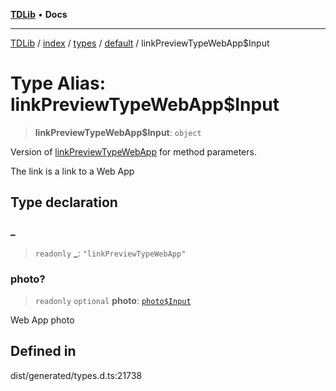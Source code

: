 [**TDLib**](../../../../../../README.md) • **Docs**

***

[TDLib](../../../../../../modules.md) / [index](../../../../../README.md) / [types](../../../README.md) / [default](../README.md) / linkPreviewTypeWebApp$Input

# Type Alias: linkPreviewTypeWebApp$Input

> **linkPreviewTypeWebApp$Input**: `object`

Version of [linkPreviewTypeWebApp](linkPreviewTypeWebApp.md) for method parameters.

The link is a link to a Web App

## Type declaration

### \_

> `readonly` **\_**: `"linkPreviewTypeWebApp"`

### photo?

> `readonly` `optional` **photo**: [`photo$Input`](photo$Input-1.md)

Web App photo

## Defined in

dist/generated/types.d.ts:21738
